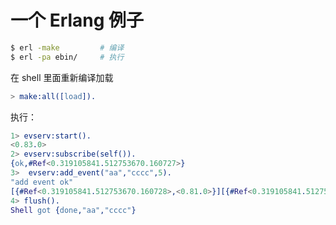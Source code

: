 # 一个 Erlang 例子

```bash
$ erl -make         # 编译
$ erl -pa ebin/     # 执行
```

在 shell 里面重新编译加载

```erlang
> make:all([load]).
```

执行：

```erlang
1> evserv:start().
<0.83.0>
2> evserv:subscribe(self()).
{ok,#Ref<0.319105841.512753670.160727>}
3>  evserv:add_event("aa","cccc",5).
"add event ok"
[{#Ref<0.319105841.512753670.160728>,<0.81.0>}][{#Ref<0.319105841.512753670.160728>,<0.81.0>}]4> 
4> flush().
Shell got {done,"aa","cccc"}
```
